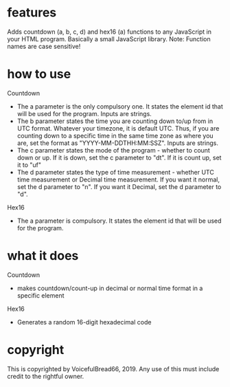 # features
Adds countdown (a, b, c, d) and hex16 (a) functions to any JavaScript in your HTML program. Basically a small JavaScript library. Note: Function names are case sensitive!
# how to use
Countdown
- The a parameter is the only compulsory one. It states the element id that will be used for the program. Inputs are strings.
- The b parameter states the time you are counting down to/up from in UTC format. Whatever your timezone, it is default UTC. Thus, if you are counting down to a specific time in the same time zone as where you are, set the format as "YYYY-MM-DDTHH:MM:SSZ". Inputs are strings.
- The c parameter states the mode of the program - whether to count down or up. If it is down, set the c parameter to "dt". If it is count up, set it to "uf"
- The d parameter states the type of time measurement - whether UTC time measurement or Decimal time measurement. If you want it normal, set the d parameter to "n". If you want it Decimal, set the d parameter to "d".

Hex16
- The a parameter is compulsory. It states the element id that will be used for the program.
# what it does
Countdown
- makes countdown/count-up in decimal or normal time format in a specific element

Hex16
- Generates a random 16-digit hexadecimal code
# copyright
This is copyrighted by VoicefulBread66, 2019. Any use of this must include credit to the rightful owner.

